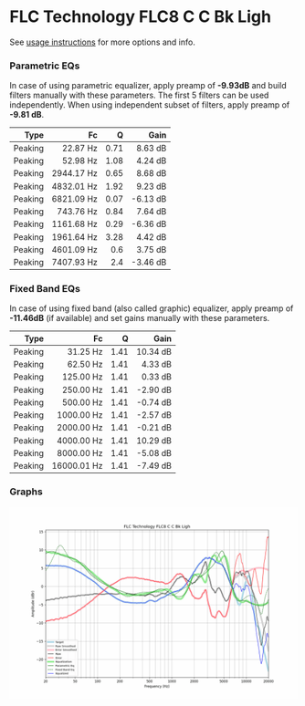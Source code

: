 # FLC Technology FLC8 C C Bk Ligh
See [usage instructions](https://github.com/jaakkopasanen/AutoEq#usage) for more options and info.

### Parametric EQs
In case of using parametric equalizer, apply preamp of **-9.93dB** and build filters manually
with these parameters. The first 5 filters can be used independently.
When using independent subset of filters, apply preamp of **-9.81 dB**.

| Type    | Fc         |    Q | Gain     |
|--------:|-----------:|-----:|---------:|
| Peaking | 22.87 Hz   | 0.71 | 8.63 dB  |
| Peaking | 52.98 Hz   | 1.08 | 4.24 dB  |
| Peaking | 2944.17 Hz | 0.65 | 8.68 dB  |
| Peaking | 4832.01 Hz | 1.92 | 9.23 dB  |
| Peaking | 6821.09 Hz | 0.07 | -6.13 dB |
| Peaking | 743.76 Hz  | 0.84 | 7.64 dB  |
| Peaking | 1161.68 Hz | 0.29 | -6.36 dB |
| Peaking | 1961.64 Hz | 3.28 | 4.42 dB  |
| Peaking | 4601.09 Hz | 0.6  | 3.75 dB  |
| Peaking | 7407.93 Hz | 2.4  | -3.46 dB |

### Fixed Band EQs
In case of using fixed band (also called graphic) equalizer, apply preamp of **-11.46dB**
(if available) and set gains manually with these parameters.

| Type    | Fc          |    Q | Gain     |
|--------:|------------:|-----:|---------:|
| Peaking | 31.25 Hz    | 1.41 | 10.34 dB |
| Peaking | 62.50 Hz    | 1.41 | 4.33 dB  |
| Peaking | 125.00 Hz   | 1.41 | 0.33 dB  |
| Peaking | 250.00 Hz   | 1.41 | -2.90 dB |
| Peaking | 500.00 Hz   | 1.41 | -0.74 dB |
| Peaking | 1000.00 Hz  | 1.41 | -2.57 dB |
| Peaking | 2000.00 Hz  | 1.41 | -0.21 dB |
| Peaking | 4000.00 Hz  | 1.41 | 10.29 dB |
| Peaking | 8000.00 Hz  | 1.41 | -5.08 dB |
| Peaking | 16000.01 Hz | 1.41 | -7.49 dB |

### Graphs
![](./FLC%20Technology%20FLC8%20C%20C%20Bk%20Ligh.png)
